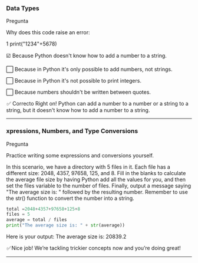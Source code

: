 ### Data Types
Pregunta

Why does this code raise an error:

1 print("1234"+5678)


☑️  Because Python doesn't know how to add a number to a string.


⬜ Because in Python it's only possible to add numbers, not strings.


⬜ Because in Python it's not possible to print integers.


⬜ Because numbers shouldn't be written between quotes.

 ✅ Correcto
Right on! Python can add a number to a number or a string to a string, but it doesn't know how to add a number to a string.

------
### xpressions, Numbers, and Type Conversions
Pregunta

Practice writing some expressions and conversions yourself.

In this scenario, we have a directory with 5 files in it. Each file has a different size: 2048, 4357, 97658, 125, and 8. Fill in the blanks to calculate the average file size by having Python add all the values for you, and then set the files variable to the number of files. Finally, output a message saying "The average size is: " followed by the resulting number. Remember to use the str() function to convert the number into a string. 


``` PYTHON
total =2048+4357+97658+125+8
files = 5
average = total / files
print("The average size is: " + str(average))
```
Here is your output:
The average size is: 20839.2

 ✅ Nice job! We’re tackling trickier concepts now and you’re
doing great!

----

